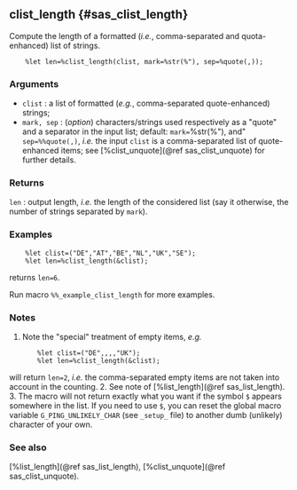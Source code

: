 ## clist_length {#sas_clist_length}
Compute the length of a formatted (_i.e._, comma-separated and quota-enhanced) list of strings. 

~~~sas
	%let len=%clist_length(clist, mark=%str(%"), sep=%quote(,));
~~~

### Arguments
* `clist` : a list of formatted (_e.g._, comma-separated quote-enhanced) strings;
* `mark, sep` : (_option_) characters/strings used respectively as a "quote" and a separator in 
	the input list; default: `mark=`%str(%"), and" `sep=%%quote(,)`, _i.e._ the input `clist` is a 
	comma-separated list of quote-enhanced items; see [%clist_unquote](@ref sas_clist_unquote) for
	further details.
 
### Returns
`len` : output length, _i.e._ the length of the  considered list (say it otherwise, the number 
	of strings separated by `mark`).

### Examples

~~~sas
	%let clist=("DE","AT","BE","NL","UK","SE");
	%let len=%clist_length(&clist);
~~~	
returns `len=6`.

Run macro `%%_example_clist_length` for more examples.

### Notes
1. Note the "special" treatment of empty items, _e.g._

~~~sas
       %let clist=("DE",,,,"UK");
       %let len=%clist_length(&clist);
~~~
will return `len=2`, _i.e._ the comma-separated empty items are not taken into
account in the counting.
2. See note of [%list_length](@ref sas_list_length).
3. The macro will not return exactly what you want if the symbol `$` appears somewhere in the list. If you need to
use `$`, you can reset the global macro variable `G_PING_UNLIKELY_CHAR` (see `_setup_` file) to another dumb 
(unlikely) character of your own.

### See also
[%list_length](@ref sas_list_length), [%clist_unquote](@ref sas_clist_unquote).
